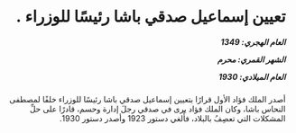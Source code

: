 <h1 dir="rtl">تعيين إسماعيل صدقي باشا رئيسًا للوزراء .</h1>

<h5 dir="rtl">العام الهجري:  1349

الشهر القمري: محرم

العام الميلادي: 1930</h5>

<p dir="rtl">أصدر الملك فؤاد الأول قرارًا بتعيين إسماعيل صدقي باشا رئيسًا للوزراء خلفًا لمصطفى النحاس باشا، وكان الملك فؤاد يرى في صدقي رجلَ إدارة وحسم، قادرًا على حلِّ المشكلات التي تعصِفُ بالبلاد، فأُلغي دستور 1923 وأصدر دستور 1930.</p></br>
